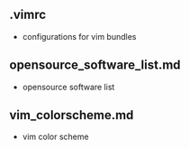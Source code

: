 ## .vimrc 

- configurations for vim bundles

## opensource_software_list.md 

- opensource software list

## vim_colorscheme.md 

- vim color scheme
